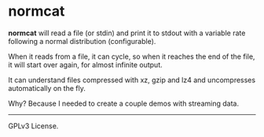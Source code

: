 # normcat

**normcat** will read a file (or stdin) and print it to stdout with
a variable rate following a normal distribution (configurable).

When it reads from a file, it can cycle, so when it reaches the end
of the file, it will start over again, for almost infinite output.

It can understand files compressed with xz, gzip and lz4 and
uncompresses automatically on the fly.

Why? Because I needed to create a couple demos with streaming data.


---

GPLv3 License.
